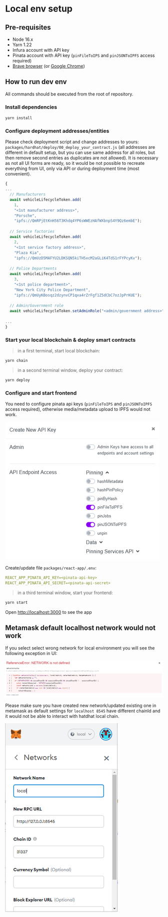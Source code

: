 # Local env setup

## Pre-requisites

- Node 16.x
- Yarn 1.22
- Infura account with API key
- Pinata account with API key (`pinFileToIPS` and `pinJSONToIPFS` access required)
- [Brave browser](https://brave.com/) (or [Google Chrome](https://www.google.com/chrome/index.html))

## How to run dev env

All commands should be executed from the root of repository.

### Install dependencies

```bash
yarn install
```

### Configure deployment addresses/entities

Please check deployment script and change addresses to yours: `packages/hardhat/deploy/00_deploy_your_contract.js` (all addresses are different in default setup, but you can use same address for all roles, but then remove second entries as duplicates are not allowed).
It is necessary as not all UI forms are ready, so it would be not possible to recreate everything from UI, only via API or during deployment time (most convenient).

```js
{
...
  // Manufacturers
  await vehicleLifecycleToken.add(
    1,
    "<1st manufacturer address>", 
    "Porsche",
    "ipfs://QmRPjEtKnH56T3Khdq4YP6sWWEzHAfWXbnpS4Y9Qz6embE");

  // Service factories
  await vehicleLifecycleToken.add(
    2,
    "<1st service factory address>", 
    "Plaza Kia",
    "ipfs://QmUzD5MAFYU2LDKSQN5kiTH5xcM2aGLiK4TdS1rFYPcyKv");

  // Police Departments
  await vehicleLifecycleToken.add(
    3,
    "<1st police department>", 
    "New York City Police Department", 
    "ipfs://QmUyKBosqz2dzynvCP1qxa4rZrFgf1Z5dCbC7ozJpPrKUE");
    
  // Admin/Government role
  await vehicleLifecycleToken.setAdminRole("<admin/government address>");

...
}
```

### Start your local blockchain & deploy smart contracts

> in a first terminal, start local blockchain:

```bash
yarn chain
```

> in a second terminal window, deploy your contract:

```bash
yarn deploy
```

### Configure and start frontend

You need to configure pinata api keys (`pinFileToIPS` and `pinJSONToIPFS` access required), otherwise media/metadata upload to IPFS would not work.

![Pinata create API keys](images/pinata-create-api-keys.png)

Create/update file `packages/react-app/.env`:

```yaml
REACT_APP_PINATA_API_KEY=<pinata-api-key>
REACT_APP_PINATA_API_SECRET=<pinata-api-secret>
```

> in a third terminal window, start your frontend:

```bash
yarn start
```

Open [http://localhost:3000](http://localhost:3000) to see the app

## Metamask default localhost network would not work

If you select select wrong network for local environment you will see the following exception in UI:

![Wrong network local dev](images/wrong-network-local-dev-env.png)

Please make sure you have created new network/updated existing one in metamask as default settings for `localhost 8545` have different chainId and it would not be able to interact with hatdhat local chain.

![New local network in metamask](images/metamask/new-local-network.png)